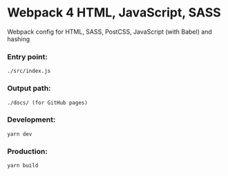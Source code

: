 # Webpack 4 HTML, JavaScript, SASS

Webpack config for HTML, SASS, PostCSS, JavaScript (with Babel) and hashing

### Entry point: 
```
./src/index.js
```
### Output path: 
```
./docs/ (for GitHub pages)
```

### Development: 
```
yarn dev
```

### Production: 
```
yarn build
```
